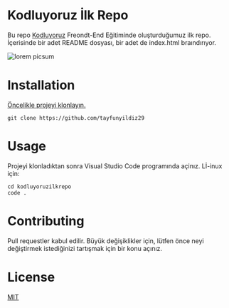 # Kodluyoruz İlk Repo
Bu repo [Kodluyoruz](https://www.kodluyoruz.org/) Freondt-End Eğitiminde oluşturduğumuz ilk repo. İçerisinde bir adet README dosyası, bir adet de index.html braındırıyor.

![lorem picsum](https://picsum.photos/200/300)


# Installation
[Öncelikle projeyi klonlayın. ](https://github.com/tayfunyildiz29/kodluyoruzilkrepo)

```
git clone https://github.com/tayfunyildiz29 
```


# Usage
Projeyi klonladıktan sonra Visual Studio Code programında açinız.
Lİ-inux için:

```
cd kodluyoruzilkrepo
code .
```
# Contributing
Pull requestler kabul edilir. Büyük değişiklikler için, lütfen önce neyi değiştirmek istediğinizi tartışmak için bir konu açınız.

# License
[MIT](https://github.com/tayfunyildiz29/kodluyoruzilkrepo/blob/main/LICENSE)